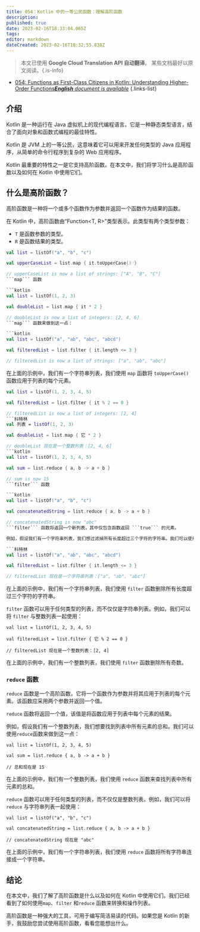 ```yaml
---
title: 054：Kotlin 中的一等公民函数：理解高阶函数
description: 
published: true
date: 2023-02-16T18:33:04.065Z
tags: 
editor: markdown
dateCreated: 2023-02-16T18:32:55.838Z
---
```


> 本文已使用 **Google Cloud Translation API 自动翻译**。
某些文档最好以原文阅读。{.is-info}



- [054: Functions as First-Class Citizens in Kotlin: Understanding Higher-Order Functions***English** document is available*](/en/Knowledge-base/Kotlin/Learning/054-functions-as-first-class-citizens-in-kotlin-understanding-higher-order-functions)
{.links-list}


## 介绍

Kotlin 是一种运行在 Java 虚拟机上的现代编程语言。它是一种静态类型语言，结合了面向对象和函数式编程的最佳特性。

Kotlin 是 JVM 上的一等公民，这意味着它可以用来开发任何类型的 Java 应用程序，从简单的命令行程序到复杂的 Web 应用程序。

Kotlin 最重要的特性之一是它支持高阶函数。在本文中，我们将学习什么是高阶函数以及如何在 Kotlin 中使用它们。

## 什么是高阶函数？

高阶函数是一种将一个或多个函数作为参数并返回一个函数作为结果的函数。

在 Kotlin 中，高阶函数由“Function<T, R>”类型表示。此类型有两个类型参数：

- ```T``` 是函数参数的类型。
- ```R``` 是函数结果的类型。

```kotlin
val list = listOf("a", "b", "c")

val upperCaseList = list.map { it.toUpperCase() }

// upperCaseList is now a list of strings: ["A", "B", "C"]
```map``` 函数

```kotlin
val list = listOf(1, 2, 3)

val doubleList = list.map { it * 2 }

// doubleList is now a list of integers: [2, 4, 6]
```map``` 函数来做到这一点：

```kotlin
val list = listOf("a", "ab", "abc", "abcd")

val filteredList = list.filter { it.length <= 3 }

// filteredList is now a list of strings: ["a", "ab", "abc"]
```

在上面的示例中，我们有一个字符串列表，我们使用 ```map``` 函数将 ```toUpperCase()``` 函数应用于列表的每个元素。

```kotlin
val list = listOf(1, 2, 3, 4, 5)

val filteredList = list.filter { it % 2 == 0 }

// filteredList is now a list of integers: [2, 4]
```科特林
val 列表 = listOf(1, 2, 3)

val doubleList = list.map { 它 * 2 }

// doubleList 现在是一个整数列表：[2, 4, 6]
```kotlin
val list = listOf(1, 2, 3, 4, 5)

val sum = list.reduce { a, b -> a + b }

// sum is now 15
```filter``` 函数

```kotlin
val list = listOf("a", "b", "c")

val concatenatedString = list.reduce { a, b -> a + b }

// concatenatedString is now "abc"
```filter``` 函数将返回一个新列表，其中仅包含函数返回 ```true``` 的元素。

例如，假设我们有一个字符串列表，我们想过滤掉所有长度超过三个字符的字符串。我们可以使用 ```filter``` 函数来做到这一点：

```科特林
val list = listOf("a", "ab", "abc", "abcd")

val filteredList = list.filter { it.length <= 3 }

// filteredList 现在是一个字符串列表：["a", "ab", "abc"]
```

在上面的示例中，我们有一个字符串列表，我们使用 ```filter``` 函数删除所有长度超过三个字符的字符串。

```filter``` 函数可以用于任何类型的列表，而不仅仅是字符串列表。例如，我们可以将 ```filter``` 与整数列表一起使用：

```科特林
val list = listOf(1, 2, 3, 4, 5)

val filteredList = list.filter { 它 % 2 == 0 }

// filteredList 现在是一个整数列表：[2, 4]
```

在上面的示例中，我们有一个整数列表，我们使用 ```filter``` 函数删除所有奇数。

### ```reduce``` 函数

```reduce``` 函数是一个高阶函数，它将一个函数作为参数并将其应用于列表的每个元素。该函数应采用两个参数并返回一个值。

```reduce``` 函数将返回一个值，该值是将函数应用于列表中每个元素的结果。

例如，假设我们有一个整数列表，我们想要找到列表中所有元素的总和。我们可以使用```reduce```函数来做到这一点：

```科特林
val list = listOf(1, 2, 3, 4, 5)

val sum = list.reduce { a, b -> a + b }

// 总和现在是 15
```

在上面的示例中，我们有一个整数列表，我们使用 ```reduce``` 函数来查找列表中所有元素的总和。

```reduce``` 函数可以用于任何类型的列表，而不仅仅是整数列表。例如，我们可以将 ```reduce``` 与字符串列表一起使用：

```科特林
val list = listOf("a", "b", "c")

val concatenatedString = list.reduce { a, b -> a + b }

// concatenatedString 现在是 "abc"
```

在上面的示例中，我们有一个字符串列表，我们使用 ```reduce``` 函数将所有字符串连接成一个字符串。

## 结论

在本文中，我们了解了高阶函数是什么以及如何在 Kotlin 中使用它们。我们已经看到了如何使用```map```、```filter``` 和```reduce``` 函数来转换和操作列表。

高阶函数是一种强大的工具，可用于编写简洁易读的代码。如果您是 Kotlin 的新手，我鼓励您尝试使用高阶函数，看看您能想出什么。